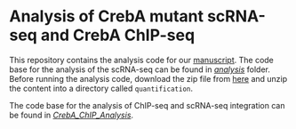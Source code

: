 # Analysis of CrebA mutant scRNA-seq and CrebA ChIP-seq 
This repository contains the analysis code for our [manuscript](https://www.biorxiv.org/content/10.1101/2025.06.12.659381v1.abstract). The code base for the analysis of the scRNA-seq can be found in [*analysis*](/analysis/) folder. Before running the analysis code, download the zip file from [here]() and unzip the content into a directory called `quantification`. 

The code base for the analysis of ChIP-seq and scRNA-seq integration can be found in [*CrebA_ChIP_Analysis*](/CrebA_ChIP_Analysis/). 